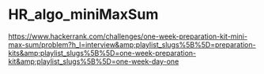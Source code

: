 # HR_algo_miniMaxSum
https://www.hackerrank.com/challenges/one-week-preparation-kit-mini-max-sum/problem?h_l=interview&amp;playlist_slugs%5B%5D=preparation-kits&amp;playlist_slugs%5B%5D=one-week-preparation-kit&amp;playlist_slugs%5B%5D=one-week-day-one
